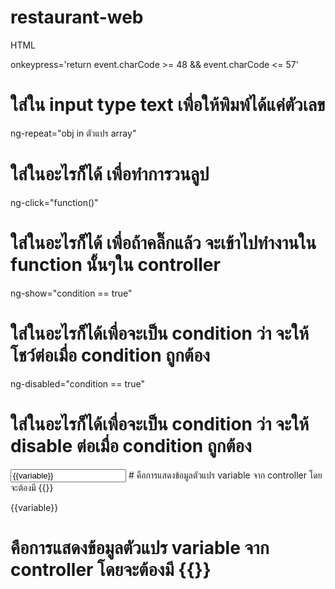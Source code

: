  # restaurant-web

HTML

onkeypress='return event.charCode >= 48 && event.charCode <= 57'
# ใส่ใน input type text เพื่อให้พิมพ์ได้แค่ตัวเลข

ng-repeat="obj in ตัวแปร array"
# ใส่ในอะไรก็ได้ เพื่อทำการวนลูป

ng-click="function()"
# ใส่ในอะไรก็ได้ เพื่อถ้าคลิ๊กแล้ว จะเข้าไปทำงานใน function นั้นๆใน controller

ng-show="condition == true"
# ใส่ในอะไรก็ได้เพื่อจะเป็น condition ว่า จะให้โชว์ต่อเมื่อ condition ถูกต้อง

ng-disabled="condition == true"
# ใส่ในอะไรก็ได้เพื่อจะเป็น condition ว่า จะให้ disable ต่อเมื่อ condition ถูกต้อง

<input type="text" value="{{variable}}"/>
# คือการแสดงข้อมูลตัวแปร variable จาก controller โดยจะต้องมี {{}}

<label>{{variable}}</label>
# คือการแสดงข้อมูลตัวแปร variable จาก controller โดยจะต้องมี {{}}
